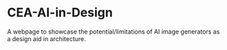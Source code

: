 # CEA-AI-in-Design
A webpage to showcase the potential/limitations of AI image generators as a design aid in architecture.
